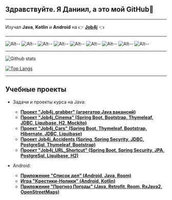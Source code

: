 ## **Здравствуйте. Я Даниил, а это мой GitHub**:metal:
___
Изучал **Java**, **Kotlin** и **Android** на :point_right: **[Job4j](https://job4j.ru/)** :point_left:
___
![Alt--](https://img.shields.io/badge/Java-%3E%3D8-red)
![Alt--](https://img.shields.io/badge/Spring-%3E%3D6.03-brightgreen)
![Alt--](https://img.shields.io/badge/Spring%20Boot-%3E%3D6.0-yellowgreen)
![Alt--](https://img.shields.io/badge/Hibernate-%3E%3D6.0-blue)
![Alt--](https://img.shields.io/badge/PostgreSQL-%3E%3D12-orange)
![Alt--](https://img.shields.io/badge/Kotlin-%3E%3D1.3.72-blue)
![Alt--](https://img.shields.io/badge/SQLite-%3E%3D3.35-green)
![Alt--](https://img.shields.io/badge/Retrofit-%3E%3D2.9.0-yellow)
![Alt--](https://img.shields.io/badge/Room-%3E%3D2.3.0-orange)
___

![Github stats](https://github-readme-stats.vercel.app/api?username=Daniil62&hide=stars,prs,issues,contribs)

[![Top Langs](https://github-readme-stats.vercel.app/api/top-langs/?username=Daniil62&layout=compact)](https://github.com/Daniil62/github-readme-stats)
___
## Учебные проекты

- Задачи и проекты курса на Java:
   - **[Проект "Job4j_grabber" (агрегатор Java вакансий)](https://github.com/Daniil62/job4j_grabber)**
   - **[Проект "Job4j_Cinema" (Spring Boot, Bootstrap, Thymeleaf, JDBC, Liquibase, H2, Mockito)](https://github.com/Daniil62/Job4j_Cinema)**
   - **[Проект "Job4j_Cars" (Spring Boot, Thymeleaf, Bootstrap, Hibernate, JDBC, Liquibase)](https://github.com/Daniil62/Job4j_Cars)**
   - **[Проект Job4j_Accidents (Spring, Spring Secyrity, JDBC, PostgreSql, Thymeleaf, Bootstrap)](https://github.com/Daniil62/Job4j_Accidents)**
   - **[Проект "Job4j_URL_Shortcut" (Spring Boot, Spring Security, JPA, PostgreSql, Liquibase, H2)](https://github.com/Daniil62/Job4j_URL_Shortcut)**

- Android:
   - **[Приложение "Список дел" (Android, Java, Room)](https://github.com/Daniil62/ToDoList)**
   - **[Игра "Крестики-Нолики" (Android, Kotlin)](https://github.com/Daniil62/TicTacToy-Kotlin)**
   - **[Приложение "Прогноз Погоды" (Java, Retrofit, Room, RxJava2, OpenStreetMaps)](https://github.com/Daniil62/WeatherForecast)**

<!--
**Daniil62/Daniil62** is a ✨ _special_ ✨ repository because its `README.md` (this file) appears on your GitHub profile.

Here are some ideas to get you started:

- 🔭 I’m currently working on ...
- 🌱 I’m currently learning ...
- 👯 I’m looking to collaborate on ...
- 🤔 I’m looking for help with ...
- 💬 Ask me about ...
- 📫 How to reach me: ...
- 😄 Pronouns: ...
- ⚡ Fun fact: ...
-->
